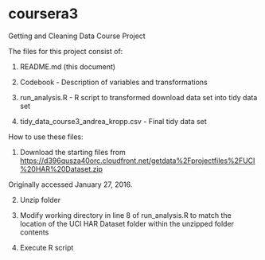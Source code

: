 # coursera3
Getting and Cleaning Data Course Project

The files for this project consist of:
1) README.md (this document)

2) Codebook - Description of variables and transformations

3) run_analysis.R - R script to transformed download data set into tidy data set

4) tidy_data_course3_andrea_kropp.csv - Final tidy data set


How to use these files:

1) Download the starting files from https://d396qusza40orc.cloudfront.net/getdata%2Fprojectfiles%2FUCI%20HAR%20Dataset.zip

Originally accessed January 27, 2016.

2) Unzip folder

3) Modify working directory in line 8 of run_analysis.R to match the location of the UCI HAR Dataset folder within the unzipped folder contents

4) Execute R script

